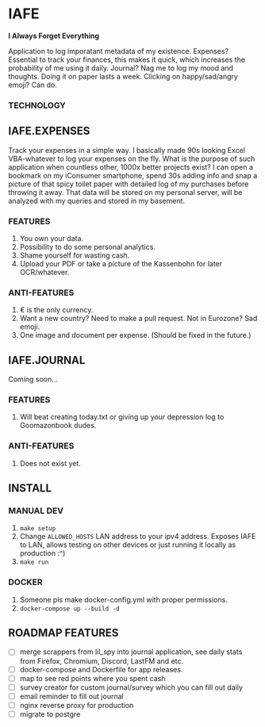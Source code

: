 # IAFE
**I Always Forget Everything**

Application to log imporatant metadata of my existence. Expenses? Essential to track your finances, this makes it quick, which increases the probability of me using it daily. Journal? Nag me to log my mood and thoughts. Doing it on paper lasts a week. Clicking on happy/sad/angry emoji? Can do.

### TECHNOLOGY


## IAFE.EXPENSES
Track your expenses in a simple way. I basically made 90s looking Excel VBA-whatever to log your expenses on the fly.
What is the purpose of such application when countless other, 1000x better projects exist? 
I can open a bookmark on my iConsumer smartphone, spend 30s adding info and snap a picture of that spicy toilet paper with detailed log of my purchases before throwing it away. That data will be stored on my personal server, will be analyzed with my queries and stored in my basement.

### FEATURES
1. You own your data.
2. Possibility to do some personal analytics.
3. Shame yourself for wasting cash.
4. Upload your PDF or take a picture of the Kassenbohn for later OCR/whatever.

### ANTI-FEATURES
1. € is the only currency.
2. Want a new country? Need to make a pull request. Not in Eurozone? Sad emoji.
3. One image and document per expense. (Should be fixed in the future.)

## IAFE.JOURNAL
Coming soon...

### FEATURES
1. Will beat creating today.txt or giving up your depression log to Goomazonbook dudes.

### ANTI-FEATURES
1. Does not exist yet.

## INSTALL
### MANUAL DEV
1. `make setup`
2. Change `ALLOWED_HOSTS` LAN address to your ipv4 address. Exposes IAFE to LAN, allows testing on other devices or just running it locally as production :^)
2. `make run`

### DOCKER
1. Someone pls make docker-config.yml with proper permissions.
2. `docker-compose up --build -d`

## ROADMAP FEATURES
- [ ] merge scrappers from lil_spy into journal application, see daily stats from Firefox, Chromium, Discord, LastFM and etc.
- [ ] docker-compose and Dockerfile for app releases.
- [ ] map to see red points where you spent cash
- [ ] survey creator for custom journal/survey which you can fill out daily
- [ ] email reminder to fill out journal
- [ ] nginx reverse proxy for production
- [ ] migrate to postgre